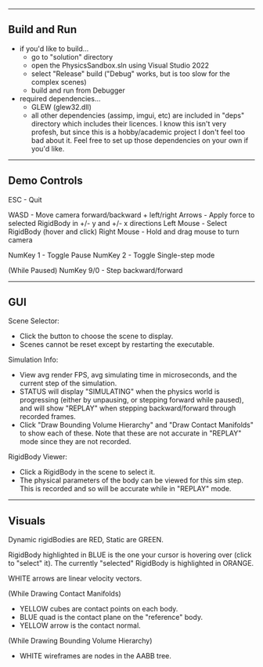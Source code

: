 --------------------------------------------------------------------------------
Build and Run
--------------------------------------------------------------------------------
- if you'd like to build...
    - go to "solution" directory
    - open the PhysicsSandbox.sln using Visual Studio 2022
    - select "Release" build ("Debug" works, but is too slow for the complex
        scenes)
    - build and run from Debugger
- required dependencies...
     - GLEW (glew32.dll)
     - all other dependencies (assimp, imgui, etc) are included in "deps" directory which includes their licences.
        I know this isn't very profesh, but since this is a hobby/academic project I don't feel too bad about it. 
        Feel free to set up those dependencies on your own if you'd like.

--------------------------------------------------------------------------------
Demo Controls
--------------------------------------------------------------------------------

ESC         - Quit

WASD        - Move camera forward/backward + left/right
Arrows      - Apply force to selected RigidBody in +/- y and +/- x directions
Left Mouse  - Select RigidBody (hover and click)
Right Mouse - Hold and drag mouse to turn camera

NumKey 1    - Toggle Pause
NumKey 2    - Toggle Single-step mode

(While Paused)
NumKey 9/0  - Step backward/forward

--------------------------------------------------------------------------------
GUI
--------------------------------------------------------------------------------

Scene Selector:
- Click the button to choose the scene to display.
- Scenes cannot be reset except by restarting the executable.

Simulation Info:
- View avg render FPS, avg simulating time in microseconds, and the current
    step of the simulation.
- STATUS will display "SIMULATING" when the physics world is progressing (either
    by unpausing, or stepping forward while paused), and will show "REPLAY" when
    stepping backward/forward through recorded frames.
- Click "Draw Bounding Volume Hierarchy" and "Draw Contact Manifolds" to show
    each of these. Note that these are not accurate in "REPLAY" mode since they
    are not recorded.
    
RigidBody Viewer:
- Click a RigidBody in the scene to select it.
- The physical parameters of the body can be viewed for this sim step. This is
    recorded and so will be accurate while in "REPLAY" mode.

--------------------------------------------------------------------------------
Visuals
--------------------------------------------------------------------------------

Dynamic rigidBodies are RED, Static are GREEN. 

RigidBody highlighted in BLUE is the one your cursor is hovering over (click to
"select" it). The currently "selected" RigidBody is highlighted in ORANGE.

WHITE arrows are linear velocity vectors.

(While Drawing Contact Manifolds)
- YELLOW cubes are contact points on each body.
- BLUE quad is the contact plane on the "reference" body.
- YELLOW arrow is the contact normal.

(While Drawing Bounding Volume Hierarchy)
- WHITE wireframes are nodes in the AABB tree.
